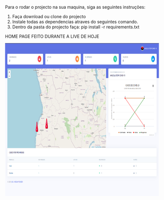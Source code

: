 Para o rodar o projecto na sua maquina, siga as seguintes instruções:

1. Faça download ou clone do projecto
2. Instale todas as dependencias atraves do seguintes comando.
3. Dentro da pasta do projecto faça:
  pip install -r requirements.txt
  
  
  HOME PAGE FEITO DURANTE A LIVE DE HOJE
  <div align="center">
    <img src="home.png" width="100%" height="500px"</img> 
</div>
  
